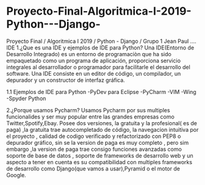 # Proyecto-Final-Algoritmica-I-2019-Python---Django-
Proyecto Final / Algoritmica I 2019 / Python - Django / Grupo 1 
Jean Paul ....
IDE
1.¿Que es una IDE y ejemplos de IDE para Python?
Una IDE(Entorno de Desarrollo Integrado) es un entorno de programaciòn que ha sido empaquetado como un programa de aplicación, 
proporciona servicio integrales al desarrollador o programador para facilitarle el desarrollo del software. Una IDE consiste en un editor
de código, un compilador, un depurador y un constructor de interfaz gráfica.

1.1 Ejemplos de IDE para Python
-PyDev para Eclipse
-PyCharm
-VIM
-Wing
-Spyder Python

2.¿Porque usamos Pycharm?
Usamos Pycharm por sus multiples funcionalides y ser muy popular entre las grandes empresas como Twitter,Spotify,Ebay. Posee dos versiones,
la gratuita y la profesional( es de paga) ,la gratuita trae autocompletado de código, la navegacion intuitiva por el proyecto , calidad de
codigo verificado y refactorizado con PEP8 o depurador gráfico, sin se la version de paga es muy completo , pero sim embargo ,la version de
paga trae consigo funciones avanzadas como soporte de base de datos , soporte de frameworks de desarrollo web y un aspecto a tener en 
cuenta es su compatibilidad con multiples frameworks de desarrollo como Django(que vamos a usar),Pyramid o el motor de Google.
